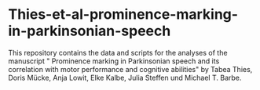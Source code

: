 # Thies-et-al-prominence-marking-in-parkinsonian-speech
This repository contains the data and scripts for the analyses of the manuscript " Prominence marking in Parkinsonian speech and its correlation with motor performance and cognitive abilities" by Tabea Thies, Doris Mücke, Anja Lowit, Elke Kalbe, Julia Steffen und Michael T. Barbe. 

